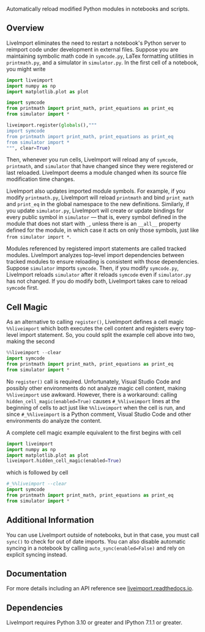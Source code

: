 Automatically reload modified Python modules in notebooks and scripts.

## Overview

LiveImport eliminates the need to restart a notebook's Python server to
reimport code under development in external files.  Suppose you are maintaining
symbolic math code in ``symcode.py``, LaTex formatting utilities in
``printmath.py``, and a simulator in ``simulator.py``.  In the first cell of a
notebook, you might write

```python
import liveimport
import numpy as np
import matplotlib.plot as plot

import symcode
from printmath import print_math, print_equations as print_eq
from simulator import *

liveimport.register(globals(),"""
import symcode
from printmath import print_math, print_equations as print_eq
from simulator import *
""", clear=True)
```

Then, whenever you run cells, LiveImport will reload any of ``symcode``,
``printmath``, and ``simulator`` that have changed since they were registered
or last reloaded.  LiveImport deems a module changed when its source file
modification time changes.

LiveImport also updates imported module symbols.  For example, if you modify
``printmath.py``, LiveImport will reload ``printmath`` and bind ``print_math``
and ``print_eq`` in the global namespace to the new definitions.  Similarly, if
you update ``simulator.py``, LiveImport will create or update bindings for
every public symbol in ``simulator`` — that is, every symbol defined in the
module that does not start with ``_``, unless there is an ``__all__`` property
defined for the module, in which case it acts on only those symbols, just like
``from simulator import *``.

Modules referenced by registered import statements are called tracked modules.
LiveImport analyzes top-level import dependencies between tracked modules to
ensure reloading is consistent with those dependencies.  Suppose ``simulator``
imports ``symcode``.  Then, if you modify ``symcode.py``, LiveImport reloads
``simulator`` after it reloads ``symcode`` even if ``simulator.py`` has not
changed.  If you do modify both, LiveImport takes care to reload ``symcode``
first.

## Cell Magic

As an alternative to calling `register()`, LiveImport defines a cell magic
``%%liveimport`` which both executes the cell content and registers every
top-level import statement.  So, you could split the example cell above into
two, making the second

```python
%%liveimport --clear
import symcode
from printmath import print_math, print_equations as print_eq
from simulator import *
```

No `register()` call is required.  Unfortunately, Visual Studio Code and
possibly other environments do not analyze magic cell content, making
``%%liveimport`` use awkward.  However, there is a workaround: calling
`hidden_cell_magic(enabled=True)` causes ``#_%%liveimport`` lines at the
beginning of cells to act just like ``%%liveimport`` when the cell is run, and
since ``#_%%liveimport`` is a Python comment, Visual Studio Code and other
environments do analyze the content.

A complete cell magic example equivalent to the first begins with cell

```python
import liveimport
import numpy as np
import matplotlib.plot as plot
liveimport.hidden_cell_magic(enabled=True)
```

which is followed by cell

```python
#_%%liveimport --clear
import symcode
from printmath import print_math, print_equations as print_eq
from simulator import *
```

## Additional Information

You can use LiveImport outside of notebooks, but in that case, you must call
`sync()` to check for out of date imports.  You can also disable automatic
syncing in a notebook by calling `auto_sync(enabled=False)` and rely on
explicit syncing instead.

## Documentation

For more details including an API reference see
[liveimport.readthedocs.io](https://liveimport.readthedocs.io).


## Dependencies

LiveImport requires Python 3.10 or greater and IPython 7.1.1 or greater.
